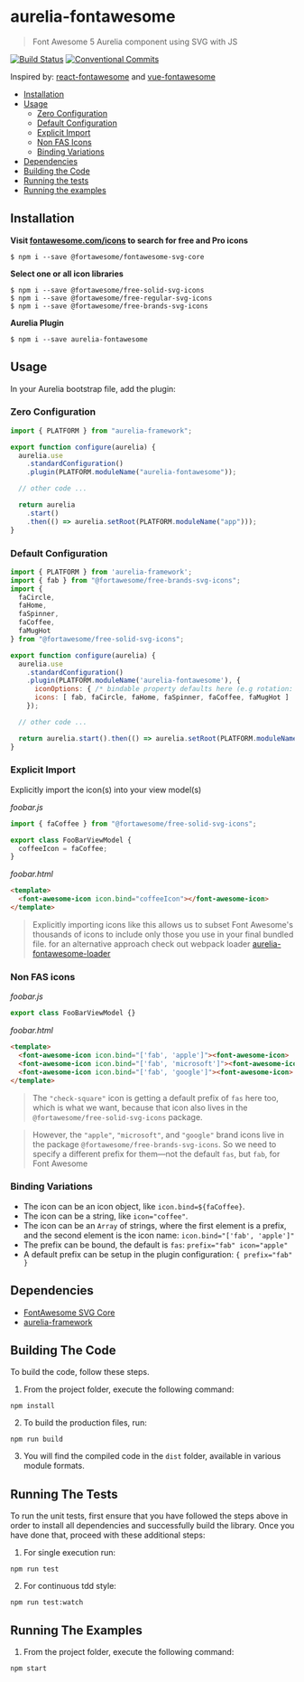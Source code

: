 # aurelia-fontawesome

> Font Awesome 5 Aurelia component using SVG with JS

[![Build Status](https://dev.azure.com/parkeremg/aurelia-fontawesome/_apis/build/status/pinterweb.aurelia-fontawesome?branchName=master)](https://dev.azure.com/parkeremg/aurelia-fontawesome/_build/latest?definitionId=79&branchName=master)
[![Conventional Commits](https://img.shields.io/badge/Conventional%20Commits-1.0.0-yellow.svg)](https://conventionalcommits.org)

Inspired by:
[react-fontawesome](https://github.com/FortAwesome/react-fontawesome) and
[vue-fontawesome](https://github.com/FortAwesome/vue-fontawesome)

- [Installation](#installation)
- [Usage](#usage)
  - [Zero Configuration](#zero-configuration)
  - [Default Configuration](#default-configuration)
  - [Explicit Import](#explicit-import)
  - [Non FAS Icons](#non-fas-icons)
  - [Binding Variations](#binding-variations)
- [Dependencies](#dependencies)
- [Building the Code](#building-the-code)
- [Running the tests](#running-the-tests)
- [Running the examples](#running-the-examples)

## Installation

**Visit [fontawesome.com/icons](https://fontawesome.com/icons) to search for free and Pro icons**

```
$ npm i --save @fortawesome/fontawesome-svg-core
```

**Select one or all icon libraries**

```
$ npm i --save @fortawesome/free-solid-svg-icons
$ npm i --save @fortawesome/free-regular-svg-icons
$ npm i --save @fortawesome/free-brands-svg-icons
```

**Aurelia Plugin**

```
$ npm i --save aurelia-fontawesome
```

## Usage

In your Aurelia bootstrap file, add the plugin:

### Zero Configuration

```javascript
import { PLATFORM } from "aurelia-framework";

export function configure(aurelia) {
  aurelia.use
    .standardConfiguration()
    .plugin(PLATFORM.moduleName("aurelia-fontawesome"));

  // other code ...

  return aurelia
    .start()
    .then(() => aurelia.setRoot(PLATFORM.moduleName("app")));
}
```

### Default Configuration

```javascript
import { PLATFORM } from 'aurelia-framework';
import { fab } from "@fortawesome/free-brands-svg-icons";
import {
  faCircle,
  faHome,
  faSpinner,
  faCoffee,
  faMugHot
} from "@fortawesome/free-solid-svg-icons";

export function configure(aurelia) {
  aurelia.use
    .standardConfiguration()
    .plugin(PLATFORM.moduleName('aurelia-fontawesome'), {
      iconOptions: { /* bindable property defaults here (e.g rotation: 0) */ },,
      icons: [ fab, faCircle, faHome, faSpinner, faCoffee, faMugHot ]
    });

  // other code ...

  return aurelia.start().then(() => aurelia.setRoot(PLATFORM.moduleName('app')));
}
```

### Explicit Import

Explicitly import the icon(s) into your view model(s)

_foobar.js_

```javascript
import { faCoffee } from "@fortawesome/free-solid-svg-icons";

export class FooBarViewModel {
  coffeeIcon = faCoffee;
}
```

_foobar.html_

```html
<template>
  <font-awesome-icon icon.bind="coffeeIcon"></font-awesome-icon>
</template>
```

> Explicitly importing icons like this allows us to subset Font Awesome's
> thousands of icons to include only those you use in your final bundled file.
> for an alternative approach check out webpack loader [aurelia-fontawesome-loader](https://github.com/rmja/aurelia-fontawesome-loader)

### Non FAS icons

_foobar.js_

```javascript
export class FooBarViewModel {}
```

_foobar.html_

```html
<template>
  <font-awesome-icon icon.bind="['fab', 'apple']"><font-awesome-icon>
  <font-awesome-icon icon.bind="['fab', 'microsoft']"><font-awesome-icon>
  <font-awesome-icon icon.bind="['fab', 'google']"><font-awesome-icon>
</template>
```

> The `"check-square"` icon is getting a default prefix of `fas` here too, which
> is what we want, because that icon also lives in the
> `@fortawesome/free-solid-svg-icons` package.

> However, the `"apple"`, `"microsoft"`, and `"google"` brand icons live in the
> package `@fortawesome/free-brands-svg-icons`. So we need to specify a
> different prefix for them—not the default `fas`, but `fab`, for Font Awesome

### Binding Variations

- The icon can be an icon object, like `icon.bind=${faCoffee}`.
- The icon can be a string, like `icon="coffee"`.
- The icon can be an `Array` of strings, where the first element is a prefix,
  and the second element is the icon name: `icon.bind="['fab', 'apple']"`
- The prefix can be bound, the default is `fas`: `prefix="fab" icon="apple"`
- A default prefix can be setup in the plugin configuration: `{ prefix="fab" }`

## Dependencies

- [FontAwesome SVG Core](https://www.npmjs.com/package/@fortawesome/fontawesome-svg-core)
- [aurelia-framework](https://github.com/aurelia/framework)

## Building The Code

To build the code, follow these steps.

1. From the project folder, execute the following command:

```shell
npm install
```

2. To build the production files, run:

```shell
npm run build
```

3. You will find the compiled code in the `dist` folder, available in various module formats.

## Running The Tests

To run the unit tests, first ensure that you have followed the steps above in order to install all dependencies and successfully build the library. Once you have done that, proceed with these additional steps:

1. For single execution run:

```shell
npm run test
```

2. For continuous tdd style:

```shell
npm run test:watch
```

## Running The Examples

1. From the project folder, execute the following command:

```shell
npm start
```
